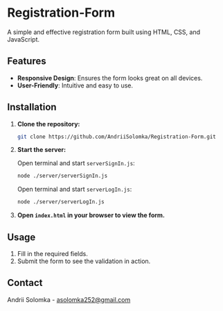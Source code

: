 # Registration-Form

A simple and effective registration form built using HTML, CSS, and JavaScript.

## Features

- **Responsive Design**: Ensures the form looks great on all devices.
- **User-Friendly**: Intuitive and easy to use.

## Installation

1. **Clone the repository:**

    ```sh
    git clone https://github.com/AndriiSolomka/Registration-Form.git
    ```

2. **Start the server:**

    Open terminal and start `serverSignIn.js`:

    ```sh
    node ./server/serverSignIn.js
    ```

    Open terminal and start `serverLogIn.js`:

    ```sh
    node ./server/serverLogIn.js
    ```
    
3. **Open `index.html` in your browser to view the form.**

## Usage

1. Fill in the required fields.
2. Submit the form to see the validation in action.

## Contact

Andrii Solomka - [asolomka252@gmail.com](mailto:your-email@example.com)


